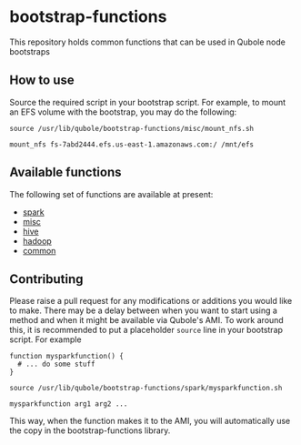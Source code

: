# bootstrap-functions
This repository holds common functions that can be used in Qubole node bootstraps

## How to use

Source the required script in your bootstrap script. For example, to mount an EFS volume with the bootstrap, you may do the following:

```
source /usr/lib/qubole/bootstrap-functions/misc/mount_nfs.sh

mount_nfs fs-7abd2444.efs.us-east-1.amazonaws.com:/ /mnt/efs
```

## Available functions
The following set of functions are available at present:
* [spark](docs/spark.md)
* [misc](docs/misc.md)
* [hive](docs/hive.md)
* [hadoop](docs/hadoop.md)
* [common](docs/common.md)

## Contributing
Please raise a pull request for any modifications or additions you would like to make. There may be a delay between when you want to start using a method and when it might be available via Qubole's AMI. To work around this, it is recommended to put a placeholder `source` line in your bootstrap script. For example

```
function mysparkfunction() {
  # ... do some stuff
}

source /usr/lib/qubole/bootstrap-functions/spark/mysparkfunction.sh

mysparkfunction arg1 arg2 ...
```

This way, when the function makes it to the AMI, you will automatically use the copy in the bootstrap-functions library.
